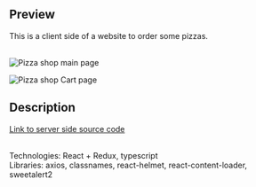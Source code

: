 ## Preview

This is a client side of a website to order some pizzas. </br>
</br>

![Pizza shop main page](https://user-images.githubusercontent.com/57848626/88894463-94917a00-d250-11ea-9688-bcf5cc038b91.JPG)

![Pizza shop Cart page](https://user-images.githubusercontent.com/57848626/88894500-9f4c0f00-d250-11ea-931a-6c77b3dbf398.JPG)

## Description

[Link to server side source code](https://github.com/quinsberry/pizza-shop-server)
</br>

</br>
Technologies: React + Redux, typescript </br>
Libraries: axios, classnames, react-helmet, react-content-loader, sweetalert2

